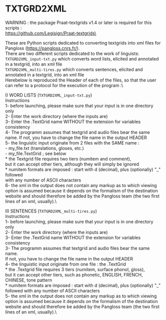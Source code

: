 # TXTGRD2XML
WARNING : the package Praat-textgrids v1.4 or later is required for this scripts : \
https://github.com/Legisign/Praat-textgrids\

These are Python scripts dedicated to converting textgrids into xml files for Pangloss (https://pangloss.cnrs.fr/).\
There are two different scripts dedicated to the work of linguists:\
`TXTGRD2XML_input-txt.py` which converts word lists, elicited and annotated in a textgrid, into an xml file\
`TXTGRD2XML_multi-tires.py` which converts sentences, elicited and annotated in a textgrid, into an xml file\
Herebelow is reproduced the Header of each of the files, so that the user can refer to a protocol for the execution of the program :\



I) WORD LISTS (`TXTGRD2XML_input-txt.py`)\
     Instructions\
 1- before launching, please make sure that your input is in one directory only\
 2- Enter the work directory (where the inputs are)\
 3- Enter the .TextGrid name WITHOUT the extension for variables consistency\
 4- The programm assumes that textgrid and audio files bear the same name. If not, you have to change the file name in the output HEADER\
 5- the linguistic input originate from 2 files with the SAME name :\
     - my_file.txt (translations, gloses, etc.)\
     - my_file.TextGrid ; see below\
               * the Textgrid file requires two tiers (numitem and comment),\
               but it can accept other tiers, although they will simply be ignored\
               * numitem formats are imposed : start with d (decimal), plus (optionally) "_" followed \
               with any number of ASCII characters\
 6- the xml in the output does not contain any markup as to which viewing option is assumed because it depends on the formalism of the destination website
 and should therefore be added by the Pangloss team (the two first lines of an xml, usually).\

II) SENTENCES (`TXTGRD2XML_multi-tires.py`)\
  Instructions\
 1- before launching, please make sure that your input is in one directory only\
 2- Enter the work directory (where the inputs are)\
 3- Enter the .TextGrid name WITHOUT the extension for variables consistency\
 3- The programm assumes that textgrid and audio files bear the same name. \
If not, you have to change the file name in the output HEADER\
 4- the linguistic input originate from one file : the .TextGrid \
           * the .Textgrid file requires 3 tiers (numitem, surface phonol, gloss),\
           but it can accept other tiers, such as phonetic, ENGLISH, FRENCH, CHINESE, tone pattern\
           * numitem formats are imposed : start with d (decimal), plus (optionally) "_" followed
           with any number of ASCII characters\
 5- the xml in the output does not contain any markup as to which viewing option is assumed because it depends on the formalism of the destination website and should therefore be added by the Pangloss team (the two first lines of an xml, usually).\
